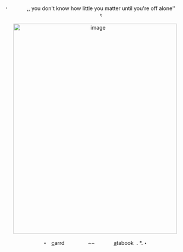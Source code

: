 
‎ ‎ ‎ <p align="center">
‎ ‎ ‎ ˒ ‎‎ ㅤㅤ ㅤ‎ ,, you don't know how little you matter until you're off alone'' ‎ ‎ ‎ ‎ ‎‎ ‎ ‎ ‎  ‎ ‎ ‎ ‎   ‎ ‎ ‎ ‎ ‎ ‎ ৎ ‎ 
  <p align="center">
<img width="440" height="567" alt="image" src="https://media.discordapp.net/attachments/1406201432738365532/1434206056069992689/Screenshot_2025-11-01_174132-removebg-preview.png?ex=69077bfa&is=69062a7a&hm=1189040133d8a8d83a46d31edc17d29d99c0fc00c9d19d35dffac714a77ce6e5&=&format=webp&quality=lossless&width=659&height=849" />

<p align="center">
 ⋆ㅤ<a href="https://thisfeelsthisfeelsthisfeels.carrd.co/" target="_blank">c</a>arrd‎ ‎ ‎ ‎ ‎ ‎ ‎   ‎ ‎ ‎  ‎ ‎ ‎ ‎ ‎ ‎  ‎⌢⌢ ‎‎ ‎ ‎ ‎‎ ‎ ‎
  ‎ ‎ ‎ ‎ ‎ ‎  <a href="https://whatsurnamegirlfriend.atabook.org/" target="_blank">a</a>tabook ‎ . *. ⋆
 

  ‎ ‎ ‎ ‎ ‎ 
 ‎ 



































